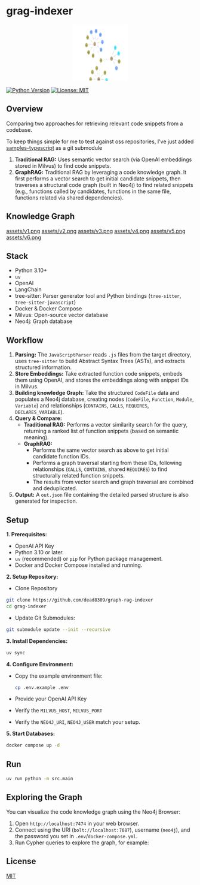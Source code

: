 # grag-indexer

<p align="center">
  <a href="" rel="noopener">
 <img width=150px height=150px src="assets/main.png" alt="grag-indexer"></a>
</p>

[![Python Version](https://img.shields.io/badge/python-3.10%2B-blue.svg)](https://www.python.org/)
[![License: MIT](https://img.shields.io/badge/License-MIT-yellow.svg)](https://opensource.org/licenses/MIT)

## Overview

Comparing two approaches for retrieving relevant code snippets from a codebase.

To keep things simple for me to test against oss repositories, I've just added [samples-typescript](https://github.com/keploy/samples-typescript) as a git submodule

1.  **Traditional RAG:** Uses semantic vector search (via OpenAI embeddings stored in Milvus) to find code snippets.
2.  **GraphRAG:** Traditional RAG by leveraging a code knowledge graph. It first performs a vector search to get initial candidate snippets, then traverses a structural code graph (built in Neo4j) to find related snippets (e.g., functions called by candidates, functions in the same file, functions related via shared dependencies).

## Knowledge Graph

[assets/v1.png](assets/v1.png)
[assets/v2.png](assets/v2.png)
[assets/v3.png](assets/v3.png)
[assets/v4.png](assets/v4.png)
[assets/v5.png](assets/v5.png)
[assets/v6.png](assets/v6.png)

## Stack

- Python 3.10+
- `uv`
- OpenAI
- LangChain
- tree-sitter: Parser generator tool and Python bindings (`tree-sitter`, `tree-sitter-javascript`)
- Docker & Docker Compose
- Milvus: Open-source vector database
- Neo4j: Graph database

## Workflow

1.  **Parsing:** The `JavaScriptParser` reads `.js` files from the target directory, uses `tree-sitter` to build Abstract Syntax Trees (ASTs), and extracts structured information.
2.  **Store Embeddings:** Take extracted function code snippets, embeds them using OpenAI, and stores the embeddings along with snippet IDs in Milvus.
3.  **Building knowledge Graph:** Take the structured `CodeFile` data and populates a Neo4j database, creating nodes (`CodeFile`, `Function`, `Module`, `Variable`) and relationships (`CONTAINS`, `CALLS`, `REQUIRES`, `DECLARES_VARIABLE`).
4.  **Query & Compare:**
    - **Traditional RAG:** Performs a vector similarity search for the query, returning a ranked list of function snippets (based on semantic meaning).
    - **GraphRAG:**
      - Performs the same vector search as above to get initial candidate function IDs.
      - Performs a graph traversal starting from these IDs, following relationships (`CALLS`, `CONTAINS`, shared `REQUIRES`) to find structurally related function snippets.
      - The results from vector search and graph traversal are combined and deduplicated.
5.  **Output:** A `out.json` file containing the detailed parsed structure is also generated for inspection.

## Setup

**1. Prerequisites:**

- OpenAI API Key
- Python 3.10 or later.
- `uv` (recommended) or `pip` for Python package management.
- Docker and Docker Compose installed and running.

**2. Setup Repository:**

- Clone Repository

```bash
git clone https://github.com/dead8309/graph-rag-indexer
cd grag-indexer
```

- Update Git Submodules:

```bash
git submodule update --init --recursive
```

**3. Install Dependencies:**

```bash
uv sync
```

**4. Configure Environment:**

- Copy the example environment file:

  ```bash
  cp .env.example .env
  ```

- Provide your OpenAI API Key
- Verify the `MILVUS_HOST`, `MILVUS_PORT`
- Verify the `NEO4J_URI`, `NEO4J_USER` match your setup.

**5. Start Databases:**

```bash
docker compose up -d
```

## Run

```bash
uv run python -m src.main
```

## Exploring the Graph

You can visualize the code knowledge graph using the Neo4j Browser:

1. Open `http://localhost:7474` in your web browser.
2. Connect using the URI (`bolt://localhost:7687`), username (`neo4j`), and the password you set in `.env`/`docker-compose.yml`.
3. Run Cypher queries to explore the graph, for example:

## License

[MIT](LICENSE)

